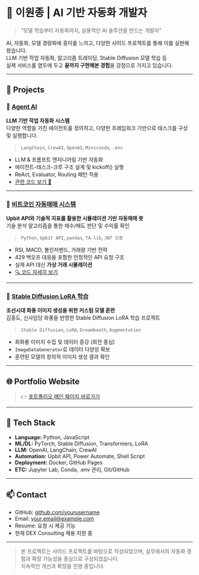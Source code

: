 # 🧠 이원종 | AI 기반 자동화 개발자

> “모델 학습부터 자동화까지, 실용적인 AI 솔루션을 만드는 개발자”

AI, 자동화, 모델 경량화에 흥미를 느끼고, 다양한 사이드 프로젝트를 통해 이를 실현해 왔습니다.  
LLM 기반 작업 자동화, 알고리즘 트레이딩, Stable Diffusion 모델 학습 등  
실제 서비스를 염두에 두고 **끝까지 구현해본 경험**을 강점으로 가지고 있습니다.

---

## 📌 Projects

### 🔹 [Agent AI](./agentai.html)
**LLM 기반 작업 자동화 시스템**  
다양한 역할을 가진 에이전트를 정의하고, 다양한 프레임워크 기반으로 태스크를 구성 및 실행합니다.  
> `LangChain`, `CrewAI`, `OpenAI`, `Miniconda`, `.env`

- LLM & 프롬프트 엔지니어링 기반 자동화
- 에이전트-태스크-크루 구조 설계 및 kickoff() 실행
- ReAct, Evaluator, Routing 패턴 적용
- [관련 코드 보기 🔗](https://github.com/jeong-wooseok/AIdoingai/blob/main/CrewAI_part/CrewAI1_intro/Create%20Agents%20to%20Research%20and%20Write%20an%20Article_jeong.ipynb)

---

### 🔹 [비트코인 자동매매 시스템](./bitcoin.html)
**Upbit API와 기술적 지표를 활용한 시뮬레이션 기반 자동매매 봇**  
기술 분석 알고리즘을 통한 매수/매도 판단 및 수익률 확인
> `Python`, `Upbit API`, `pandas`, `TA-lib`, `JWT 인증`

- RSI, MACD, 볼린저밴드, 거래량 기반 전략
- 429 백오프 대응을 포함한 안정적인 API 요청 구조
- 실제 API 대신 **가상 거래 시뮬레이션**
- [🔍 코드 자세히 보기](./bitcoin-code.html)

---

### 🔹 [Stable Diffusion LoRA 학습](./stable-diffusion.html)
**조선시대 화풍 이미지 생성을 위한 커스텀 모델 훈련**  
김홍도, 신사임당 화풍을 반영한 Stable Diffusion LoRA 학습 프로젝트
> `Stable Diffusion`, `LoRA`, `Dreambooth`, `Augmentation`

- 회화풍 이미지 수집 및 데이터 증강 (회전 중심)
- `ImageDataGenerator`로 데이터 다양성 확보
- 훈련된 모델의 창의적 이미지 생성 결과 확인

---

## 🌐 Portfolio Website

> 👉 [포트폴리오 메인 페이지 바로가기](https://DataPortfolio.github.io/)

---

## 🧰 Tech Stack

- **Language:** Python, JavaScript
- **ML/DL:** PyTorch, Stable Diffusion, Transformers, LoRA
- **LLM:** OpenAI, LangChain, CrewAI
- **Automation:** Upbit API, Power Automate, Shell Script
- **Deployment:** Docker, GitHub Pages
- **ETC:** Jupyter Lab, Conda, .env 관리, Git/GitHub

---

## 📫 Contact

- GitHub: [github.com/yourusername](https://github.com/yourusername)
- Email: your.email@example.com  
- Resume: 요청 시 제공 가능  
- 현재 DEX Consulting 채용 지원 중

---

> 본 프로젝트는 사이드 프로젝트를 바탕으로 작성되었으며, 실무에서의 자동화 경험과 확장 가능성을 중심으로 구성되었습니다.  
> 지속적인 개선과 확장을 진행 중입니다.
